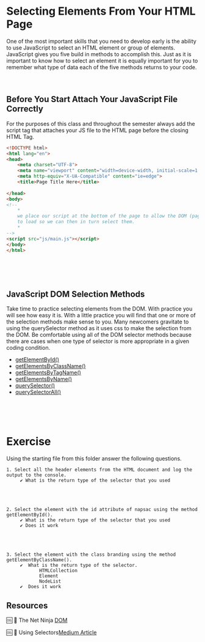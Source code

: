  
 
# Selecting Elements From Your HTML Page
One of the most important skills that you need to develop early is the ability to use JavaScript to select an HTML element or group of elements. JavaScript gives you five build in methods to accomplish this. Just as it is important to know how to select an element it is equally important for you to remember what type of data each of the five methods returns to your code.
 <br/>
 <br/>
 <br/>

 ## Before You Start Attach Your JavaScript File Correctly
For the purposes of this class and throughout the semester always add the script tag that attaches your JS file to the HTML page before the closing HTML Tag.

```html
<!DOCTYPE html>
<html lang="en">
<head>
    <meta charset="UTF-8">
    <meta name="viewport" content="width=device-width, initial-scale=1.0">
    <meta http-equiv="X-UA-Compatible" content="ie=edge">
    <title>Page Title Here</title>
 
</head>
<body>
<!-- 
    *
    we place our script at the bottom of the page to allow the DOM (page elements) 
    to load so we can then in turn select them.
    *
-->
<script src="js/main.js"></script>
</body>
</html>
```
  <br/>
 <br/>
 <br/>

## JavaScript DOM Selection Methods
 Take time to practice selecting elements from the DOM. With practice you will see how easy it is. With a little practice you will find that one or more of the selection methods make sense to you. Many newcomers gravitate to using the querySelector method as it uses css to make the selection from the DOM. Be comfortable using all of the DOM   selector  methods because there are cases when one type of selector is more appropriate in a given coding condition.
 
+ [getElementById()](https://developer.mozilla.org/en-US/docs/Web/API/Document/getElementById)   
+ [getElementsByClassName()](https://developer.mozilla.org/en-US/docs/Web/API/Element/getElementsByClassName)
+ [getElementsByTagName()](https://developer.mozilla.org/en-US/docs/Web/API/Element/getElementsByTagName)
+ [getElementsByName()](https://developer.mozilla.org/en-US/docs/Web/API/Document/getElementsByName)
+ [querySelector()](https://developer.mozilla.org/en-US/docs/Web/API/Element/querySelector)
+ [querySelectorAll()](https://developer.mozilla.org/en-US/docs/Web/API/Element/querySelectorAll)

 <br/>
 <br/>
 <br/>
 
# Exercise
Using the starting file from this folder answer the following questions.

```text
1. Select all the header elements from the HTML document and log the output to the console. 
     ✔︎ What is the return type of the selector that you used
```
<br/>
<br/>

```text
2. Select the element with the id attribute of napsac using the method getElementById(). 
     ✔︎ What is the return type of the selector that you used
     ✔︎ Does it work
```
<br/>
<br/>

```text
3. Select the element with the class branding using the method getElementByClassName(). 
     ✔︎  What is the return type of the selector.
            HTMLCollection
            Element
            NodeList
     ✔︎  Does it work
```
 


## Resources
:cool: :poop: The Net Ninja [DOM](https://www.youtube.com/watch?v=FIORjGvT0kk)

:cool: :poop: Using Selectors[Medium Article](https://blog.bitsrc.io/dom-selectors-explained-70260049aaf0)
 
